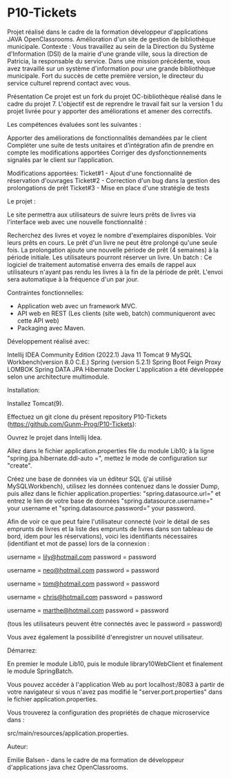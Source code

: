 # P10-Tickets
Projet réalisé dans le cadre de la formation développeur d'applications JAVA OpenClassrooms. Amélioration d'un site de gestion de bibliothèque municipale. Contexte : Vous travaillez au sein de la Direction du Système d'Information (DSI) de la mairie d'une grande ville, sous la direction de Patricia, la responsable du service. Dans une mission précédente, vous avez travaillé sur un système d'information pour une grande bibliothèque municipale. Fort du succès de cette première version, le directeur du service culturel reprend contact avec vous.

Présentation
Ce projet est un fork du projet OC-bibliothèque réalisé dans le cadre du projet 7. L'objectif est de reprendre le travail fait sur la version 1 du projet livrée pour y apporter des améliorations et amener des correctifs.

Les compétences évaluées sont les suivantes :

Apporter des améliorations de fonctionnalités demandées par le client
Compléter une suite de tests unitaires et d’intégration afin de prendre en compte les modifications apportées
Corriger des dysfonctionnements signalés par le client sur l’application.

Modifications apportées:
Ticket#1 - Ajout d'une fonctionnalité de réservation d'ouvrages
Ticket#2 - Correction d'un bug dans la gestion des prolongations de prêt
Ticket#3 - Mise en place d'une stratégie de tests


Le projet :

Le site permettra aux utilisateurs de suivre leurs prêts de livres via l'interface web avec une nouvelle fonctionnalité :

Recherchez des livres et voyez le nombre d'exemplaires disponibles. Voir leurs prêts en cours. Le prêt d'un livre ne peut être prolongé qu'une seule fois. La prolongation ajoute une nouvelle période de prêt (4 semaines) à la période initiale. Les utilisateurs pourront réserver un livre. Un batch : Ce logiciel de traitement automatisé enverra des emails de rappel aux utilisateurs n'ayant pas rendu les livres à la fin de la période de prêt. L'envoi sera automatique à la fréquence d'un par jour.


Contraintes fonctionnelles:

- Application web avec un framework MVC.
- API web en REST (Les clients (site web, batch) communiqueront avec cette API web) 
- Packaging avec Maven.


Développement réalisé avec:

Intellij IDEA Community Edition (2022.1)
Java 11
Tomcat 9
MySQL Workbench(version 8.0 C.E.)
Spring (version 5.2.1)
Spring Boot
Feign Proxy
LOMBOK
Spring DATA JPA Hibernate
Docker
L'application a été développée selon une architecture multimodule.


Installation:

Installez Tomcat(9).

Effectuez un git clone du présent repository P10-Tickets (https://github.com/Gunm-Prog/P10-Tickets):

Ouvrez le projet dans Intellij Idea.

Allez dans le fichier application.properties file du module Lib10; à la ligne "spring.jpa.hibernate.ddl-auto =", mettez le mode de configuration sur "create".

Créez une base de données via un éditeur SQL (j'ai utilisé MySQLWorkbench), utilisez les données contenuez dans le dossier Dump, puis allez dans le fichier application.properties: "spring.datasource.url=" et entrez le lien de votre base de données "spring.datasource.username=" your username et "spring.datasource.password=" your password.






Afin de voir ce que peut faire l'utilisateur connecté (voir le détail de ses emprunts de livres et la liste des emprunts de livres dans son tableau de bord, idem pour les réservations), voici les identifiants nécessaires (identifiant et mot de passe) lors de la connexion :

username = lily@hotmail.com password = password

username = neo@hotmail.com password = password

username = tom@hotmail.com password = password

username = chris@hotmail.com password = password

username = marthe@hotmail.com password = password

(tous les utilisateurs peuvent être connectés avec le password = password)

Vous avez également la possibilité d'enregistrer un nouvel utilisateur.


Démarrez:

En premier le module Lib10, puis le module library10WebClient et finalement le module SpringBatch.

Vous pouvez accéder à l'application Web au port localhost:/8083 à partir de votre navigateur si vous n'avez pas modifié le "server.port.properties" dans le fichier application.properties.

Vous trouverez la configuration des propriétés de chaque microservice dans :

src/main/resources/application.properties.


Auteur:

Emilie Balsen - dans le cadre de ma formation de développeur d'applications java chez OpenClassrooms.
